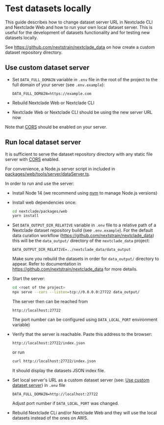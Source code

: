 # Test datasets locally

This guide describes how to change dataset server URL in Nextclade CLI and Nextclade Web and how to run your own local dataset server. This is useful for the development of datasets functionality and for testing new datasets locally.

See https://github.com/nextstrain/nextclade_data on how create a custom dataset repository directory.

## Use custom dataset server

- Set `DATA_FULL_DOMAIN` variable in `.env` file in the root of the project to the full domain of your server (see `.env.example`):

   ```
   DATA_FULL_DOMAIN=https://example.com
   ```

- Rebuild Nextclade Web or Nextclade CLI
- Nextclade Web or Nextclade CLI should be using the new server URL now

Note that [CORS](https://developer.mozilla.org/en-US/docs/Web/HTTP/CORS) should be enabled on your server.

## Run local dataset server

It is sufficient to serve the dataset repository directory with any static file server with [CORS](https://developer.mozilla.org/en-US/docs/Web/HTTP/CORS) enabled.

For convenience, a Node.js server script in included in [packages/web/tools/server/dataServer.ts](../../packages/web/tools/server/dataServer.ts).

In order to run and use the server:

- Install Node 14 (we recommend using [nvm](https://github.com/nvm-sh/nvm) to manage Node.js versions)

- Install web dependencies once:
   ```bash
   cd nextclade/packages/web
   yarn install
   ```

- Set `DATA_OUTPUT_DIR_RELATIVE` variable in `.env` file to a relative path of a Nextclade dataset repository build (see `.env.example`). For the default data curation workflow (https://github.com/nextstrain/nextclade_data) this will be the `data_output/` directory of the `nextclade_data` project:

  ```
  DATA_OUTPUT_DIR_RELATIVE=../nextclade_data/data_output
  ```

  Make sure you rebuild the datasets in order for `data_output/` directory to appear. Refer to documentation in https://github.com/nextstrain/nextclade_data for more details.

- Start the server:

   ```bash
   cd <root of the project>
   npx serve --cors --listen=tcp://0.0.0.0:27722 data_output/
   ```
  The server then can be reached from

  ```
  http://localhost:27722
  ```

  The port number can be configured using `DATA_LOCAL_PORT` environment variable)

- Verify that the server is reachable. Paste this address to the browser:

    ```
    http://localhost:27722/index.json
    ```

  or run

  ```bash
  curl http://localhost:27722/index.json
  ```

  It should display the datasets JSON index file.


- Set local server's URL as a custom dataset server (see: [Use custom dataset server](#use-custom-dataset-server)) in  `.env` file
  
  ```
  DATA_FULL_DOMAIN=http://localhost:27722
  ```

  Adjust port number if `DATA_LOCAL_PORT` was changed.

 - Rebuild Nextclade CLi and/or Nextclade Web and they will use the local datasets instead of the ones on AWS.
